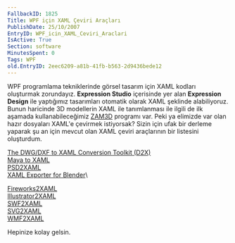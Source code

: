 ```yaml
---
FallbackID: 1825
Title: WPF için XAML Çeviri Araçları
PublishDate: 25/10/2007
EntryID: WPF_icin_XAML_Ceviri_Araclari
IsActive: True
Section: software
MinutesSpent: 0
Tags: WPF
old.EntryID: 2eec6209-a81b-41fb-b563-2d9436bede12
---
```

WPF programlama tekniklerinde görsel tasarım için XAML kodları
oluşturmak zorundayız. **Expression Studio** içerisinde yer alan
**Expression Design** ile yaptığımız tasarımları otomatik olarak XAML
şeklinde alabiliyoruz. Bunun haricinde 3D modellerin XAML ile
tanımlanması ile ilgili de ilk aşamada kullanabileceğimiz
[ZAM3D](http://www.erain.com/products/ZAM3D/DefaultPDC.asp) programı
var. Peki ya elimizde var olan hazır dosyaları XAML'e çevirmek
istiyorsak? Sizin için ufak bir derleme yaparak şu an için mevcut olan
XAML çeviri araçlarının bir listesini oluşturdum.

[The DWG/DXF to XAML Conversion Toolkit
(D2X)](http://www.codeplex.com/Wiki/View.aspx?ProjectName=DWG2XAML)\
 [Maya to XAML](http://www.codeplex.com/MayaToXAML)\
 [PSD2XAML](http://flowlabs.net/psd2xaml.aspx)\
 [XAML Exporter for Blender](http://www.codeplex.com/xamlexporter)\

[Fireworks2XAML](http://www.infragistics.com/design/#FireworkstoXAMLExporter)\
 [Illustrator2XAML](http://www.mikeswanson.com/XAMLExport/)\
 [SWF2XAML](http://www.mikeswanson.com/SWF2XAML/)\
 [SVG2XAML](http://www.wpf-graphics.com/ViewerSvg.aspx)\
 [WMF2XAML](http://www.wpf-graphics.com/Paste2Xaml.aspx)

Hepinize kolay gelsin.


